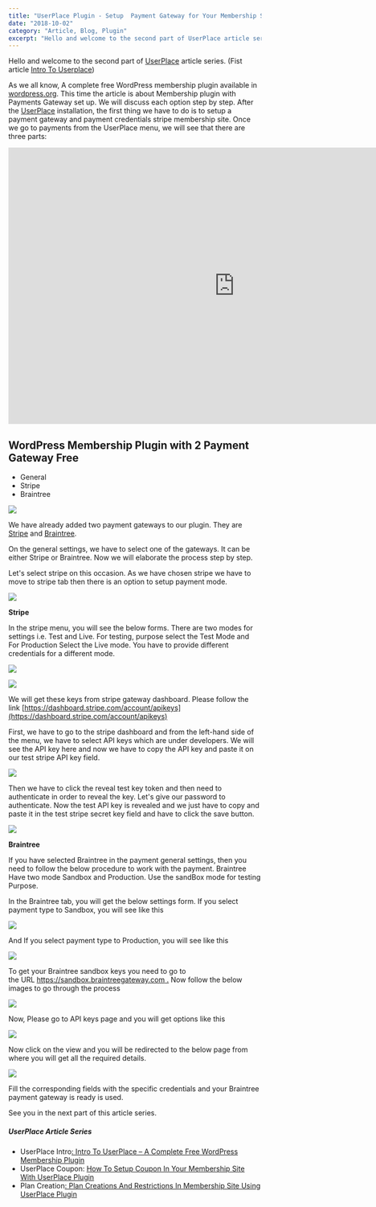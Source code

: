 ```yaml
---
title: "UserPlace Plugin - Setup  Payment Gateway for Your Membership Site"
date: "2018-10-02"
category: "Article, Blog, Plugin"
excerpt: "Hello and welcome to the second part of UserPlace article series. (Fist article Intro To Userplace) As we all know, A complete free WordPress membership plugin available in wordpress.org. This time the article is about Membership plugin with Payments Gateway set up. We will discuss each option step by step. After the UserPlace installation, the first thing we have to"
---
```


Hello and welcome to the second part of [UserPlace](https://redq.io/userplace) article series. (Fist article [Intro To Userplace](https://redq.io/blog/userplace-wordpress-membership-plugin-free/))

As we all know, A complete free WordPress membership plugin available in [wordpress.org](https://wordpress.org/plugins/userplace-member-subscription-restriction-payments/). This time the article is about Membership plugin with Payments Gateway set up. We will discuss each option step by step. After the [UserPlace](https://redq.io/userplace) installation, the first thing we have to do is to setup a payment gateway and payment credentials stripe membership site. Once we go to payments from the UserPlace menu, we will see that there are three parts:

<iframe src="https://www.youtube.com/embed/PQd5F3JBOoU" width="900" height="550" frameborder="0" allowfullscreen="allowfullscreen"></iframe>

## WordPress **Membership Plugin with 2 Payment Gateway Free**

- General
- Stripe
- Braintree

![](/assets/blog/images/u21.png)

We have already added two payment gateways to our plugin. They are  [Stripe](https://stripe.com/) and [Braintree](https://www.braintreepayments.com/).

On the general settings, we have to select one of the gateways. It can be either Stripe or Braintree. Now we will elaborate the process step by step.

Let's select stripe on this occasion. As we have chosen stripe we have to move to stripe tab then there is an option to setup payment mode.

![](/assets/blog/images/u2.png)

**Stripe**

In the stripe menu, you will see the below forms. There are two modes for settings i.e. Test and Live. For testing, purpose select the Test Mode and For Production Select the Live mode. You have to provide different credentials for a different mode.

![](/assets/blog/images/u23.png)

![](/assets/blog/images/u24.png)

We will get these keys from stripe gateway dashboard. Please follow the link [https://dashboard.stripe.com/account/apikeys](https://dashboard.stripe.com/account/apikeys)

First, we have to go to the stripe dashboard and from the left-hand side of the menu, we have to select API keys which are under developers. We will see the API key here and now we have to copy the API key and paste it on our test stripe API key field.

![](/assets/blog/images/u25.png)

Then we have to click the reveal test key token and then need to authenticate in order to reveal the key. Let's give our password to authenticate. Now the test API key is revealed and we just have to copy and paste it in the test stripe secret key field and have to click the save button.

![](/assets/blog/images/u23.png)

**Braintree**

If you have selected Braintree in the payment general settings, then you need to follow the below procedure to work with the payment. Braintree Have two mode Sandbox and Production. Use the sandBox mode for testing Purpose.

In the Braintree tab, you will get the below settings form. If you select payment type to Sandbox, you will see like this

![](/assets/blog/images/u27.png)

And If you select payment type to Production, you will see like this

![](/assets/blog/images/u30.png)

To get your Braintree sandbox keys you need to go to the URL [https://sandbox.braintreegateway.com .](https://sandbox.braintreegateway.com/) Now follow the below images to go through the process

![](/assets/blog/images/u29.png)

Now, Please go to API keys page and you will get options like this

![](/assets/blog/images/u28.png)

Now click on the view and you will be redirected to the below page from where you will get all the required details.

![](/assets/blog/images/u31.png)

Fill the corresponding fields with the specific credentials and your Braintree payment gateway is ready is used.

See you in the next part of this article series.

##### UserPlace Article Series

- UserPlace Intro[: Intro To UserPlace – A Complete Free WordPress Membership Plugin](https://redq.io/blog/userplace-wordpress-membership-plugin-free/)
- UserPlace Coupon: [How To Setup Coupon In Your Membership Site With UserPlace Plugin](https://redq.io/blog/userplace-setup-coupon-user-role-and-menu-restrictions-on-your-membership-site/)
- Plan Creation[: Plan Creations And Restrictions In Membership Site Using UserPlace Plugin](https://redq.io/blog/membership-plugin-with-payment-gateways/)
